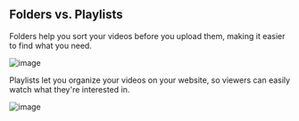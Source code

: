 ## Folders vs. Playlists

Folders help you sort your videos before you upload them, making it easier to find what you need.

![image](https://github.com/user-attachments/assets/23865fbb-847b-4020-96e6-27ffc51998a4)

Playlists let you organize your videos on your website, so viewers can easily watch what they're interested in.

![image](https://github.com/user-attachments/assets/bda42bcb-61f1-4029-9835-cb90468d1566)
